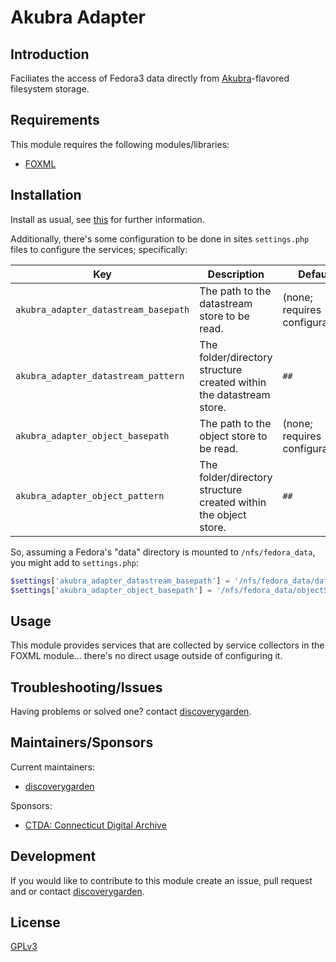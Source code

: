 # Akubra Adapter

## Introduction

Faciliates the access of Fedora3 data directly from [Akubra][akubra]-flavored
filesystem storage.

## Requirements

This module requires the following modules/libraries:

* [FOXML](https://github.com/discoverygarden/foxml)

## Installation

Install as usual, see
[this](https://drupal.org/documentation/install/modules-themes/modules-8) for
further information.

Additionally, there's some configuration to be done in sites `settings.php`
files to configure the services; specifically:

|Key|Description|Default|
|---|---|---|
|`akubra_adapter_datastream_basepath`|The path to the datastream store to be read.| (none; requires configuration) |
|`akubra_adapter_datastream_pattern`|The folder/directory structure created within the datastream store.|`##`|
|`akubra_adapter_object_basepath`|The path to the object store to be read.| (none; requires configuration) |
|`akubra_adapter_object_pattern`|The folder/directory structure created within the object store.|`##`|

So, assuming a Fedora's "data" directory is mounted to `/nfs/fedora_data`, you might add to `settings.php`:

```php
$settings['akubra_adapter_datastream_basepath'] = '/nfs/fedora_data/datastreamStore';
$settings['akubra_adapter_object_basepath'] = '/nfs/fedora_data/objectStore';
```

## Usage

This module provides services that are collected by service collectors in the
FOXML module... there's no direct usage outside of configuring it.

## Troubleshooting/Issues

Having problems or solved one? contact
[discoverygarden](http://support.discoverygarden.ca).

## Maintainers/Sponsors

Current maintainers:

* [discoverygarden](http://www.discoverygarden.ca)

Sponsors:

* [CTDA: Connecticut Digital Archive]

## Development

If you would like to contribute to this module create an issue, pull request
and or contact
[discoverygarden](http://support.discoverygarden.ca).

## License

[GPLv3](http://www.gnu.org/licenses/gpl-3.0.txt)

[akubra]: https://github.com/akubra/akubra
[CTDA: Connecticut Digital Archive]: https://lib.uconn.edu/find/connecticut-digital-archive/
